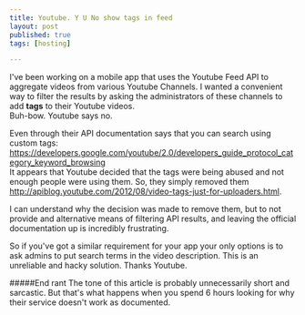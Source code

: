 ```yaml
---  
title: Youtube. Y U No show tags in feed  
layout: post  
published: true  
tags: [hosting]  

---
```


I've been working on a mobile app that uses the Youtube Feed API to aggregate videos from various Youtube Channels. I wanted a convenient way to filter the results by asking the administrators of these channels to add **tags** to their Youtube videos.  
Buh-bow. Youtube says no.

Even through their API documentation says that you can search using custom tags: <https://developers.google.com/youtube/2.0/developers_guide_protocol_category_keyword_browsing>  
It appears that Youtube decided that the tags were being abused and not enough people were using them. So, they simply removed them <http://apiblog.youtube.com/2012/08/video-tags-just-for-uploaders.html>.

I can understand why the decision was made to remove them, but to not provide and alternative means of filtering API results, and leaving the official documentation up is incredibly frustrating.

So if you've got a similar requirement for your app your only options is to ask admins to put search terms in the video description. This is an unreliable and hacky solution. Thanks Youtube.

#####End rant
The tone of this article is probably unnecessarily short and sarcastic. But that's what happens when you spend 6 hours looking for why their service doesn't work as documented.